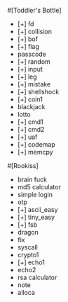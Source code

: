 #[Toddler's Bottle]

* [+] fd
* [+] collision
* [+] bof
* [+] flag
* passcode
* [+] random
* [+] input
* [+] leg
* [+] mistake
* [+] shellshock
* [+] coin1
* blackjack
* lotto
* [+] cmd1
* [+] cmd2
* [+] uaf
* [+] codemap
* [+] memcpy

#[Rookiss]

* brain fuck
* md5 calculator
* simple login
* otp
* [+] ascii_easy
* [+] tiny_easy
* [+] fsb
* dragon
* fix
* syscall
* crypto1
* [+] echo1
* echo2
* rsa calculator
* note
* alloca





